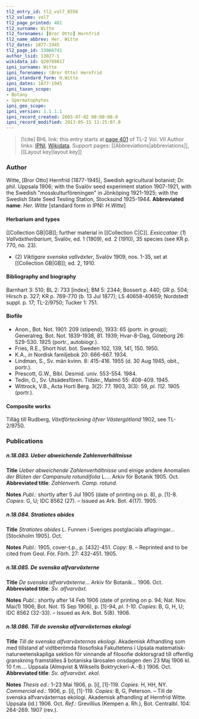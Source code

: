 ```yaml
---
tl2_entry_id: tl2_vol7_0356
tl2_volume: vol7
tl2_page_printed: 401
tl2_surname: Witte
tl2_forenames: [Bror Otto] Hernfrid
tl2_name_abbrev: Her. Witte
tl2_dates: 1877-1945
tl2_page_id: 33066741
author_lsid: 13027-1
wikidata_id: Q20789817
ipni_surname: Witte
ipni_forenames: (Bror Otto) Hernfrid
ipni_standard_form: H.Witte
ipni_dates: 1877-1945
ipni_taxon_scope: 
- Botany
- Spermatophytes
ipni_geo_scope: 
ipni_version: 1.1.1.1
ipni_record_created: 2003-07-02 00:00:00.0
ipni_record_modified: 2013-05-15 11:25:07.0
---
```


> [!cite] BHL link: this entry starts at [page 401](https://www.biodiversitylibrary.org/page/33066741) of TL-2 Vol. VII
> Author links: [IPNI](https://www.ipni.org/a/13027-1), [Wikidata](https://www.wikidata.org/wiki/Q20789817). Support pages: [[Abbreviations|abbreviations]], [[Layout key|layout key]]

### Author

Witte, \[Bror Otto\] Hernfrid (1877-1945), Swedish agricultural botanist; Dr. phil. Uppsala 1906; with the Svalöv seed experiment station 1907-1921, with the Swedish "mosskulturföreningen" in Jönköping 1921-1925; with the Swedish State Seed Testing Station, Stocksund 1925-1944. 
**Abbreviated name**: *Her. Witte* \[standard form in IPNI: *H.Witte*\]

#### Herbarium and types

[[Collection GB|GB]]; further material in [[Collection C|C]].
*Exsiccatae*: (*1*) *Vallväxtherbarium*, Svalöv, ed. 1 (1909), ed. 2 (1910), 35 species (see KR p. 770, no. 23).
- (2) *Viktigare svenska vallväxter*, Svalöv 1909, nos. 1-35, set at [[Collection GB|GB]]; ed. 2, 1910.

#### Bibliography and biography

Barnhart 3: 510; BL 2: 733 \[index\]; BM 5: 2344; Bossert p. 440; GR p. 504; Hirsch p. 327; KR p. 769-770 (b. 13 Jul 1877); LS 40658-40659; Nordstedt suppl. p. 17; TL-2/9750; Tucker 1: 751.

#### Biofile

- Anon., Bot. Not. 1901: 209 (stipend), 1933: 65 (portr. in group); Generalreg. Bot. Not. 1839-1938, 81. 1939; Hvar-8-Dag, Göteborg 26: 529-530. 1925 (portr., autobiogr.).
- Fries, R.E., Short hist. bot. Sweden 102, 139, 141, 150. 1950.
- K.A., *in* Nordisk familjebok 20: 666-667. 1934.
- Lindman, S., Sv. män kvinn. 8: 415-416. 1955 (d. 30 Aug 1945, obit., portr.).
- Prescott, G.W., Bibl. Desmid. univ. 553-554. 1984.
- Tedin, O., Sv. Utsädesfören. Tidskr., Malmö 55: 408-409. 1945.
- Wittrock, V.B., Acta Horti Berg. 3(2): 77. 1903, 3(3): 59, *pl. 112.* 1905 (portr.).

#### Composite works

Tilläg till Rudberg, *Växtförteckning öfver Västergötland* 1902, see TL-2/9750.

### Publications

##### n.18.083. Ueber abweichende Zahlenverhältnisse

**Title**
*Ueber abweichende Zahlenverhältnisse* und einige andere Anomalien *der Blüten der Campanula rotundifolia* L.... Arkiv för Botanik 1905. Oct.
**Abbreviated title**: *Zahlenverh. Camp. rotund.*

**Notes**
*Publ*.: shortly after 5 Jul 1905 (date of printing on p. 8), p. \[1\]-8. *Copies*: G, U; IDC 8562 (27). – Issued as Ark. Bot. 4(17). 1905.

##### n.18.084. Stratiotes abides

**Title**
*Stratiotes abides* L. Funnen i Sveriges postglaciala aflagringar... \[Stockholm 1905\]. Oct.

**Notes**
*Publ*.: 1905, cover-t.p., p. \[432\]-451. *Copy*: B. – Reprinted and to be cited from Geol. För. Förh. 27: 432-451. 1905.

##### n.18.085. De svenska alfvarväxterne

**Title**
*De svenska alfvarväxterne*... Arkiv för Botanik... 1906. Oct.
**Abbreviated title**: *Sv. alfvarväxt.*

**Notes**
*Publ*.: shortly after 14 Feb 1906 (date of printing on p. 94; Nat. Nov. Mai(1) 1906; Bot. Not. 15 Sep 1906), p. \[1\]-94, *pl. 1-10. Copies*: B, G, H, U; IDC 8562 (32-33). – Issued as Ark. Bot. 5(8). 1906.

##### n.18.086. Till de svenska alfvarväxternas ekologi

**Title**
*Till de svenska alfvarväxternas ekologi*. Akademisk Afhandling som med tillstand af vidtberömda filosofiska Fakultetens i Upsala matematisk-naturwetenskapliga sektion för vinnande af filosofie doktorsgrad till offentlig granskning framställes å botaniska lärosalen onsdagen den 23 Maj 1906 kl. 10 f.m.... Uppsala (Almqvist & Wiksells Boktryckeri-A.-B.) 1906. Oct.
**Abbreviated title**: *Sv. alfvarväxt. ekol.*

**Notes**
*Thesis ed*.: 1-23 Mai 1906, p. \[i\], \[1\]-119. *Copies*: H, HH, NY.
*Commercial ed*.: 1906, p. \[i\], \[1\]-119. *Copies*: B, G, Peterson. – Till de svenska alfvarväxternas ekologi. Akademisk afhandling af Hernfrid Witte. Uppsala (id.) 1906. Oct.
*Ref*.: Grevillius (Kempen a. Rh.), Bot. Centralbl. 104: 264-269. 1907 (rev.).


